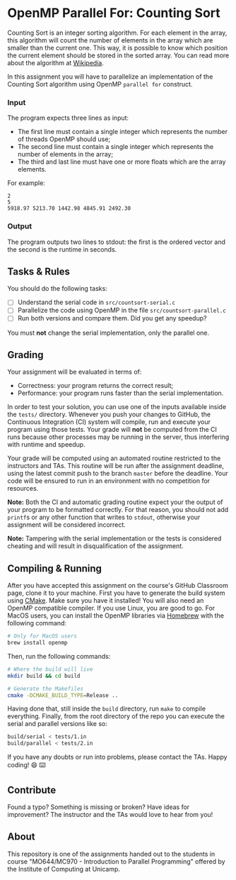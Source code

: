 OpenMP Parallel For: Counting Sort
================================================================================

Counting Sort is an integer sorting algorithm. For each element in the array,
this algorithm will count the number of elements in the array which are
smaller than the current one. This way, it is possible to know which position
the current element should be stored in the sorted array. You can read more
about the algorithm at [Wikipedia][wiki].

In this assignment you will have to parallelize an implementation of the
Counting Sort algorithm using OpenMP `parallel for` construct.

[wiki]: https://en.wikipedia.org/wiki/Counting_sort

### Input

The program expects three lines as input:

- The first line must contain a single integer which represents the number of
  threads OpenMP should use;
- The second line must contain a single integer which represents the number of
  elements in the array;
- The third and last line must have one or more floats which are the array
  elements.

For example:

```
2
5
5918.97 5213.70 1442.98 4845.91 2492.30
```

### Output

The program outputs two lines to stdout: the first is the ordered vector and the
second is the runtime in seconds.

Tasks & Rules
--------------------------------------------------------------------------------

You should do the following tasks:

- [ ] Understand the serial code in `src/countsort-serial.c`
- [ ] Parallelize the code using OpenMP in the file `src/countsort-parallel.c`
- [ ] Run both versions and compare them. Did you get any speedup?

You must **not** change the serial implementation, only the parallel one.

Grading
--------------------------------------------------------------------------------

Your assignment will be evaluated in terms of:

- Correctness: your program returns the correct result;
- Performance: your program runs faster than the serial implementation.

In order to test your solution, you can use one of the inputs available inside
the `tests/` directory. Whenever you push your changes to GitHub, the Continuous
Integration (CI) system will compile, run and execute your program using those
tests. Your grade will **not** be computed from the CI runs because other
processes may be running in the server, thus interfering with runtime and
speedup.

Your grade will be computed using an automated routine restricted to the
instructors and TAs. This routine will be run after the assignment deadline,
using the latest commit push to the branch `master` before the deadline. Your
code will be ensured to run in an environment with no competition for resources.

**Note:** Both the CI and automatic grading routine expect your the output of
your program to be formatted correctly. For that reason, you should not add
`printf`s or any other function that writes to `stdout`, otherwise your
assignment will be considered incorrect.

**Note:** Tampering with the serial implementation or the tests is considered
cheating and will result in disqualification of the assignment.

Compiling & Running
--------------------------------------------------------------------------------

After you have accepted this assignment on the course's GitHub Classroom page,
clone it to your machine. First you have to generate the build system using
[CMake](https://cmake.org/). Make sure you have it installed! You will also need
an OpenMP compatible compiler. If you use Linux, you are good to go. For MacOS
users, you can install the OpenMP libraries via [Homebrew](https://brew.sh/)
with the following command:

```bash
# Only for MacOS users
brew install openmp
```

Then, run the following commands:

```bash
# Where the build will live
mkdir build && cd build

# Generate the Makefiles
cmake -DCMAKE_BUILD_TYPE=Release ..
```

Having done that, still inside the `build` directory, run `make` to compile
everything. Finally, from the root directory of the repo you can execute the
serial and parallel versions like so:

```bash
build/serial < tests/1.in
build/parallel < tests/2.in
```

If you have any doubts or run into problems, please contact the TAs. Happy
coding! :smile: :keyboard:

Contribute
--------------------------------------------------------------------------------

Found a typo? Something is missing or broken? Have ideas for improvement? The
instructor and the TAs would love to hear from you!

About
--------------------------------------------------------------------------------

This repository is one of the assignments handed out to the students in course
"MO644/MC970 - Introduction to Parallel Programming" offered by the Institute of
Computing at Unicamp.

